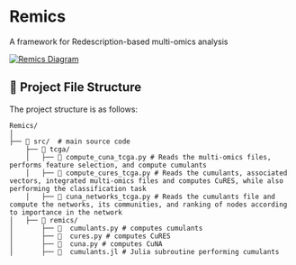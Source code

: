 # Remics
A framework for Redescription-based multi-omics analysis 

[![Remics Diagram][remics]](#)

<!-- <a>![badge-alt-text](images/remics_final.jpg)</a> -->

## 📂 Project File Structure

The project structure is as follows:

``` 
Remics/
│
├── 📂 src/  # main source code
    ├── 📂 tcga/
    │   ├── 📄 compute_cuna_tcga.py # Reads the multi-omics files, performs feature selection, and compute cumulants
    │   ├── 📄 compute_cures_tcga.py # Reads the cumulants, associated vectors, integrated multi-omics files and computes CuRES, while also performing the classification task  
    │   ├── 📄 cuna_networks_tcga.py # Reads the cumulants file and compute the networks, its communities, and ranking of nodes according to importance in the network
│   ├── 📂 remics/
│       ├── 📄  cumulants.py # computes cumulants 
│       ├── 📄  cures.py # computes CuRES
│       ├── 📄  cuna.py # computes CuNA
│       ├── 📄  cumulants.jl # Julia subroutine performing cumulants
```

<!-- MARKDOWN LINKS & IMAGES -->
<!-- https://www.markdownguide.org/basic-syntax/#reference-style-links -->
[remics]: images/remics_final.jpg